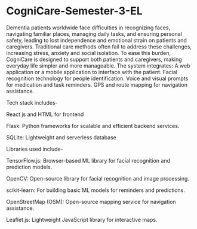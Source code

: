 # CogniCare-Semester-3-EL

Dementia patients worldwide face difficulties in recognizing faces, navigating familiar places, managing daily tasks, and ensuring personal safety, leading to lost independence and emotional strain on patients and caregivers.
Traditional care methods often fail to address these challenges, increasing stress, anxiety and social isolation.
To ease this burden, CogniCare is designed to support both patients and caregivers, making everyday life simpler and more manageable.
The system integrates:
A web application or a mobile application to interface with the patient.
Facial recognition technology for people identification.
Voice and visual prompts for medication and task reminders.
GPS and route mapping for navigation assistance.



Tech stack includes-

React js and HTML for frontend 

Flask: Python frameworks for scalable and efficient backend services.

SQLite: Lightweight and serverless database 




Libraries used include-

TensorFlow.js: Browser-based ML library for facial recognition and prediction models.

OpenCV: Open-source library for facial recognition and image processing.

scikit-learn: For building basic ML models for reminders and predictions.

OpenStreetMap (OSM): Open-source mapping service for navigation assistance.

Leaflet.js: Lightweight JavaScript library for interactive maps.









